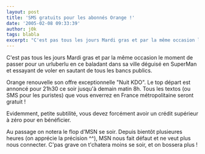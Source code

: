 ```yaml
---
layout: post
title: 'SMS gratuits pour les abonnés Orange !'
date: '2005-02-08 09:33:39'
author: j0k
tags: blabla
excerpt: "C'est pas tous les jours Mardi gras et par la même occasion le moment de passer pour un urluberlu en ce baladant dans sa ville déguisé en SuperMan et essayant de voler en sautant de tous les bancs publics.     \nOrange renouvelle son offre exceptionnelle \"Nuit KDO\". Le top départ est annoncé pour 21h30 ce soir jusqu'à demain matin 8h. Tous les textos (ou SMS pour      …"
---
```


C'est pas tous les jours Mardi gras et par la même occasion le moment de passer pour un urluberlu en ce baladant dans sa ville déguisé en SuperMan et essayant de voler en sautant de tous les bancs publics.

Orange renouvelle son offre exceptionnelle "Nuit KDO". Le top départ est annoncé pour 21h30 ce soir jusqu'à demain matin 8h. Tous les textos (ou SMS pour les puristes) que vous enverrez en France métropolitaine seront gratuit !

Evidemment, petite subtilité, vous devez forcément avoir un crédit supérieur à zéro pour en bénéficier.

Au passage on notera le flop d'MSN se soir. Depuis bientôt plusieures heures (on apprécie la précision ^^), MSN nous fait défaut et ne veut plus nous connecter.   C'pas grave on t'chatera moins se soir, et on bossera plus !
